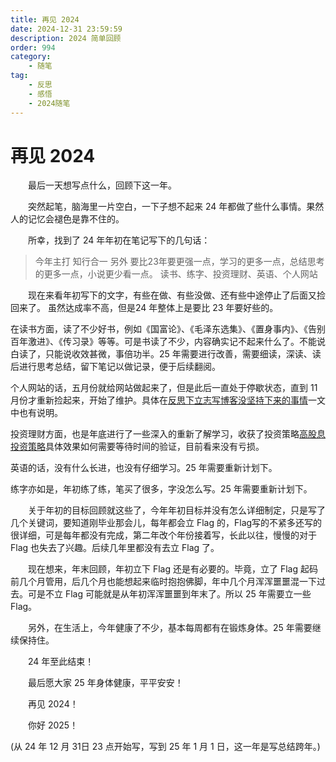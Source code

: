 ```yaml
---
title: 再见 2024
date: 2024-12-31 23:59:59
description: 2024 简单回顾
order: 994
category:
    - 随笔
tag: 
    - 反思
    - 感悟
    - 2024随笔
---
```

# 再见 2024
&emsp;&emsp;最后一天想写点什么，回顾下这一年。

&emsp;&emsp;突然起笔，脑海里一片空白，一下子想不起来 24 年都做了些什么事情。果然人的记忆会褪色是靠不住的。

&emsp;&emsp;所幸，找到了 24 年年初在笔记写下的几句话：
> 今年主打 知行合一
>另外 要比23年要更强一点，学习的更多一点，总结思考的更多一点，小说更少看一点。
> 读书、练字、投资理财、英语、个人网站

&emsp;&emsp;现在来看年初写下的文字，有些在做、有些没做、还有些中途停止了后面又捡回来了。
虽然达成率不高，但是24 年整体上是要比 23 年要好些的。

在读书方面，读了不少好书，例如《国富论》、《毛泽东选集》、《置身事内》、《告别百年激进》、《传习录》等等。可是书读了不少，内容确实记不起来什么了。不能说白读了，只能说收效甚微，事倍功半。25 年需要进行改善，需要细读，深读、读后进行思考总结，留下笔记以做记录，便于后续翻阅。

个人网站的话，五月份就给网站做起来了，但是此后一直处于停歇状态，直到 11 月份才重新捡起来，开始了维护。具体在[反思下立志写博客没坚持下来的事情](/essay/2024/20241110反思关于写博客的事情.md)一文中也有说明。

投资理财方面，也是年底进行了一些深入的重新了解学习，收获了投资策略[高股息投资策略](/notes/investment/stock/high-dividend-investment-strategy.md)具体效果如何需要等待时间的验证，目前看来没有亏损。

英语的话，没有什么长进，也没有仔细学习。25 年需要重新计划下。

练字亦如是，年初练了练，笔买了很多，字没怎么写。25 年需要重新计划下。

&emsp;&emsp;关于年初的目标回顾就这些了，今年年初目标并没有怎么详细制定，只是写了几个关键词，要知道刚毕业那会儿，每年都会立 Flag 的，Flag写的不紧多还写的很详细，可是每年都没有完成，第二年改个年份接着写，长此以往，慢慢的对于 Flag 也失去了兴趣。后续几年里都没有去立 Flag 了。

&emsp;&emsp;现在想来，年末回顾，年初立下 Flag 还是有必要的。毕竟，立了 Flag 起码前几个月管用，后几个月也能想起来临时抱抱佛脚，年中几个月浑浑噩噩混一下过去。可是不立 Flag 可能就是从年初浑浑噩噩到年末了。所以 25 年需要立一些 Flag。

&emsp;&emsp;另外，在生活上，今年健康了不少，基本每周都有在锻炼身体。25 年需要继续保持住。

&emsp;&emsp;24 年至此结束！

&emsp;&emsp;最后愿大家 25 年身体健康，平平安安！

&emsp;&emsp;再见 2024！

&emsp;&emsp;你好 2025！

(从 24 年 12 月 31日 23 点开始写，写到 25 年 1 月 1 日，这一年是写总结跨年。)

